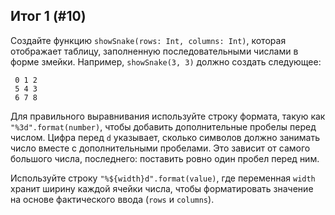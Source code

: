 ## Итог 1 (#10)

Создайте функцию `showSnake(rows: Int, columns: Int)`, которая отображает таблицу, заполненную последовательными числами в форме змейки. Например, `showSnake(3, 3)` должно создать следующее:

```text
 0 1 2
 5 4 3
 6 7 8
```

Для правильного выравнивания используйте строку формата, такую как `"%3d".format(number)`, чтобы добавить дополнительные пробелы перед числом. Цифра перед `d` указывает, сколько символов должно занимать число вместе с дополнительными пробелами. Это зависит от самого большого числа, последнего: поставить ровно один пробел перед ним.

<div class="hint">

Используйте строку `"%${width}d".format(value)`, где переменная `width` хранит ширину каждой ячейки числа, чтобы форматировать значение на основе фактического ввода (`rows` и `columns`).

</div>